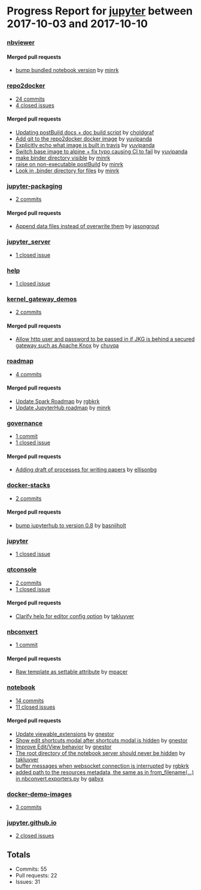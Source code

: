 # Progress Report for [jupyter](https://github.com/jupyter) between 2017-10-03 and 2017-10-10

### [nbviewer](https://github.com/jupyter/nbviewer)

#### Merged pull requests
- [bump bundled notebook version](https://github.com/jupyter/nbviewer/pull/726) by [minrk](https://github.com/minrk)

### [repo2docker](https://github.com/jupyter/repo2docker)
-  [24 commits](https://github.com/jupyter/repo2docker/compare/master@%7B1507014000%7D...master@%7B1507618800%7D)
-  [4 closed issues](https://github.com/jupyter/repo2docker/issues?utf8=%E2%9C%93&q=is%3Aissue%20closed%3A2017-10-03..2017-10-10)

#### Merged pull requests
- [Updating postBuild docs + doc build script](https://github.com/jupyter/repo2docker/pull/90) by [choldgraf](https://github.com/choldgraf)
- [Add git to the repo2docker docker image](https://github.com/jupyter/repo2docker/pull/89) by [yuvipanda](https://github.com/yuvipanda)
- [Explicitly echo what image is built in travis](https://github.com/jupyter/repo2docker/pull/88) by [yuvipanda](https://github.com/yuvipanda)
- [Switch base image to alpine + fix typo causing CI to fail](https://github.com/jupyter/repo2docker/pull/87) by [yuvipanda](https://github.com/yuvipanda)
- [make binder directory visible](https://github.com/jupyter/repo2docker/pull/86) by [minrk](https://github.com/minrk)
- [raise on non-executable postBuild](https://github.com/jupyter/repo2docker/pull/85) by [minrk](https://github.com/minrk)
- [Look in .binder directory for files](https://github.com/jupyter/repo2docker/pull/83) by [minrk](https://github.com/minrk)

### [jupyter-packaging](https://github.com/jupyter/jupyter-packaging)
-  [2 commits](https://github.com/jupyter/jupyter-packaging/compare/master@%7B1507014000%7D...master@%7B1507618800%7D)

#### Merged pull requests
- [Append data files instead of overwrite them](https://github.com/jupyter/jupyter-packaging/pull/17) by [jasongrout](https://github.com/jasongrout)

### [jupyter_server](https://github.com/jupyter/jupyter_server)
-  [1 closed issue](https://github.com/jupyter/jupyter_server/issues?utf8=%E2%9C%93&q=is%3Aissue%20closed%3A2017-10-03..2017-10-10)

### [help](https://github.com/jupyter/help)
-  [1 closed issue](https://github.com/jupyter/help/issues?utf8=%E2%9C%93&q=is%3Aissue%20closed%3A2017-10-03..2017-10-10)

### [kernel_gateway_demos](https://github.com/jupyter/kernel_gateway_demos)
-  [2 commits](https://github.com/jupyter/kernel_gateway_demos/compare/master@%7B1507014000%7D...master@%7B1507618800%7D)

#### Merged pull requests
- [Allow http user and password to be passed in if JKG is behind a secured gateway such as Apache Knox](https://github.com/jupyter/kernel_gateway_demos/pull/48) by [chuyqa](https://github.com/chuyqa)

### [roadmap](https://github.com/jupyter/roadmap)
-  [4 commits](https://github.com/jupyter/roadmap/compare/master@%7B1507014000%7D...master@%7B1507618800%7D)

#### Merged pull requests
- [Update Spark Roadmap](https://github.com/jupyter/roadmap/pull/39) by [rgbkrk](https://github.com/rgbkrk)
- [Update JupyterHub roadmap](https://github.com/jupyter/roadmap/pull/38) by [minrk](https://github.com/minrk)

### [governance](https://github.com/jupyter/governance)
-  [1 commit](https://github.com/jupyter/governance/compare/master@%7B1507014000%7D...master@%7B1507618800%7D)
-  [1 closed issue](https://github.com/jupyter/governance/issues?utf8=%E2%9C%93&q=is%3Aissue%20closed%3A2017-10-03..2017-10-10)

#### Merged pull requests
- [Adding draft of processes for writing papers](https://github.com/jupyter/governance/pull/27) by [ellisonbg](https://github.com/ellisonbg)

### [docker-stacks](https://github.com/jupyter/docker-stacks)
-  [2 commits](https://github.com/jupyter/docker-stacks/compare/master@%7B1507014000%7D...master@%7B1507618800%7D)

#### Merged pull requests
- [bump jupyterhub to version 0.8](https://github.com/jupyter/docker-stacks/pull/479) by [basnijholt](https://github.com/basnijholt)

### [jupyter](https://github.com/jupyter/jupyter)
-  [1 closed issue](https://github.com/jupyter/jupyter/issues?utf8=%E2%9C%93&q=is%3Aissue%20closed%3A2017-10-03..2017-10-10)

### [qtconsole](https://github.com/jupyter/qtconsole)
-  [2 commits](https://github.com/jupyter/qtconsole/compare/master@%7B1507014000%7D...master@%7B1507618800%7D)
-  [1 closed issue](https://github.com/jupyter/qtconsole/issues?utf8=%E2%9C%93&q=is%3Aissue%20closed%3A2017-10-03..2017-10-10)

#### Merged pull requests
- [Clarify help for editor config option](https://github.com/jupyter/qtconsole/pull/239) by [takluyver](https://github.com/takluyver)

### [nbconvert](https://github.com/jupyter/nbconvert)
-  [1 commit](https://github.com/jupyter/nbconvert/compare/master@%7B1507014000%7D...master@%7B1507618800%7D)

#### Merged pull requests
- [Raw template as settable attribute](https://github.com/jupyter/nbconvert/pull/675) by [mpacer](https://github.com/mpacer)

### [notebook](https://github.com/jupyter/notebook)
-  [14 commits](https://github.com/jupyter/notebook/compare/master@%7B1507014000%7D...master@%7B1507618800%7D)
-  [11 closed issues](https://github.com/jupyter/notebook/issues?utf8=%E2%9C%93&q=is%3Aissue%20closed%3A2017-10-03..2017-10-10)

#### Merged pull requests
- [Update viewable_extensions](https://github.com/jupyter/notebook/pull/2913) by [gnestor](https://github.com/gnestor)
- [Show edit shortcuts modal after shortcuts modal is hidden](https://github.com/jupyter/notebook/pull/2912) by [gnestor](https://github.com/gnestor)
- [Improve Edit/View behavior](https://github.com/jupyter/notebook/pull/2911) by [gnestor](https://github.com/gnestor)
- [The root directory of the notebook server should never be hidden](https://github.com/jupyter/notebook/pull/2907) by [takluyver](https://github.com/takluyver)
- [buffer messages when websocket connection is interrupted](https://github.com/jupyter/notebook/pull/2871) by [rgbkrk](https://github.com/rgbkrk)
- [added path to the resources metadata, the same as in from_filename(...) in nbconvert.exporters.py](https://github.com/jupyter/notebook/pull/2753) by [gabyx](https://github.com/gabyx)

### [docker-demo-images](https://github.com/jupyter/docker-demo-images)
-  [3 commits](https://github.com/jupyter/docker-demo-images/compare/master@%7B1507014000%7D...master@%7B1507618800%7D)

### [jupyter.github.io](https://github.com/jupyter/jupyter.github.io)
-  [2 closed issues](https://github.com/jupyter/jupyter.github.io/issues?utf8=%E2%9C%93&q=is%3Aissue%20closed%3A2017-10-03..2017-10-10)

## Totals
- Commits: 55
- Pull requests: 22
- Issues: 31
